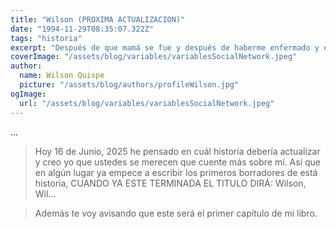 ```yaml
---
title: "Wilson (PROXIMA ACTUALIZACION)"
date: "1994-11-29T08:35:07.322Z"
tags: "historia"
excerpt: "Después de que mamá se fue y después de haberme enfermado y enamorado me aferre a la palabra de Dios. Ahora mismo se que debo cumplir una misión acá, y se que alla ya tengo mi habitación junto a mamá y los amigos que conoci. Seguramente por podré conocer a mis amigos de slowly y hablaremos de todo."
coverImage: "/assets/blog/variables/variablesSocialNetwork.jpeg"
author:
  name: Wilson Quispe
  picture: "/assets/blog/authors/profileWilson.jpg"
ogImage:
  url: "/assets/blog/variables/variablesSocialNetwork.jpeg"
---
```


...

> Hoy 16 de Junio, 2025 he pensado en cuál historia debería actualizar y creo yo que ustedes se merecen que cuente más sobre mí. Así que en algún lugar ya empece a escribir los primeros borradores de está historia, CUANDO YA ESTE TERMINADA EL TITULO DIRÁ: Wilson, Wil...

> Además te voy avisando que este será el primer capítulo de mi libro.
